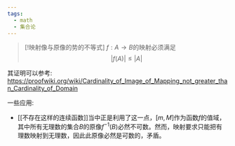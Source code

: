 ```yaml
---
tags:
  - math
  - 集合论
---
```


> [!映射像与原像的势的不等式]
> $f:A\to  B$的映射必须满足$$|f(A)|\leq |A|$$

其证明可以参考:
https://proofwiki.org/wiki/Cardinality_of_Image_of_Mapping_not_greater_than_Cardinality_of_Domain

一些应用:
* [[不存在这样的连续函数]]当中正是利用了这一点，$[m,M]$作为函数$f$的值域，其中所有无理数的集合$B$的原像$f^{-1}(B)$必然不可数。然而，映射要求只能把有理数映射到无理数，因此此原像必然是可数的，矛盾。
